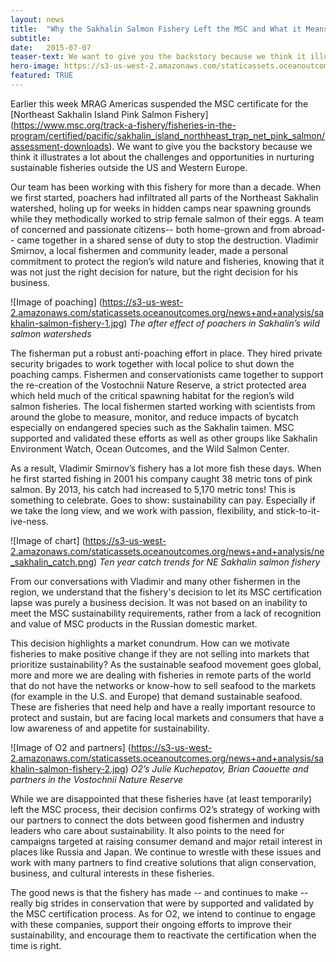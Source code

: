 ```yaml
---
layout: news
title:  "Why the Sakhalin Salmon Fishery Left the MSC and What it Means for Sustainable Fisheries"
subtitle: 
date:   2015-07-07
teaser-text: We want to give you the backstory because we think it illustrates a lot about the challenges and opportunities in nurturing sustainable fisheries outside the US and Western Europe.
hero-image: https://s3-us-west-2.amazonaws.com/staticassets.oceanoutcomes.org/news+and+analysis/hero+images/sakhalin-salmon-fishery-hero.jpg
featured: TRUE
---
```


Earlier this week MRAG Americas suspended the MSC certificate for the [Northeast Sakhalin Island Pink Salmon Fishery] (https://www.msc.org/track-a-fishery/fisheries-in-the-program/certified/pacific/sakhalin_island_northheast_trap_net_pink_salmon/assessment-downloads). We want to give you the backstory because we think it illustrates a lot about the challenges and opportunities in nurturing sustainable fisheries outside the US and Western Europe.

Our team has been working with this fishery for more than a decade. When we first started, poachers had infiltrated all parts of the Northeast Sakhalin watershed, holing up for weeks in hidden camps near spawning grounds while they methodically worked to strip female salmon of their eggs. A team of concerned and passionate citizens-- both home-grown and from abroad-- came together in a shared sense of duty to stop the destruction. Vladimir Smirnov, a local fishermen and community leader, made a personal commitment to protect the region’s wild nature and fisheries, knowing that it was not just the right decision for nature, but the right decision for his business.

![Image of poaching]
(https://s3-us-west-2.amazonaws.com/staticassets.oceanoutcomes.org/news+and+analysis/sakhalin-salmon-fishery-1.jpg)
*The after effect of poachers in Sakhalin’s wild salmon watersheds*

The fisherman put a robust anti-poaching effort in place. They hired private security brigades to work together with local police to shut down the poaching camps. Fishermen and conservationists came together to support the re-creation of the Vostochnii Nature Reserve, a strict protected area which held much of the critical spawning habitat for the region’s wild salmon fisheries. The local fishermen started working with scientists from around the globe to measure, monitor, and reduce impacts of bycatch especially on endangered species such as the Sakhalin taimen. MSC supported and validated these efforts as well as other groups like Sakhalin Environment Watch, Ocean Outcomes, and the Wild Salmon Center.

As a result, Vladimir Smirnov’s fishery has a lot more fish these days. When he first started fishing in 2001 his company caught 38 metric tons of pink salmon. By 2013, his catch had increased to 5,170 metric tons! This is something to celebrate. Goes to show: sustainability can pay. Especially if we take the long view, and we work with passion, flexibility, and stick-to-it-ive-ness.

![Image of chart]
(https://s3-us-west-2.amazonaws.com/staticassets.oceanoutcomes.org/news+and+analysis/ne_sakhalin_catch.png)
*Ten year catch trends for NE Sakhalin salmon fishery*

From our conversations with Vladimir and many other fishermen in the region, we understand that the fishery's decision to let its MSC certification lapse was purely a business decision. It was not based on an inability to meet the MSC sustainability requirements, rather from a lack of recognition and value of MSC products in the Russian domestic market.

This decision highlights a market conundrum. How can we motivate fisheries to make positive change if they are not selling into markets that prioritize sustainability?  As the sustainable seafood movement goes global, more and more we are dealing with fisheries in remote parts of the world that do not have the networks or know-how to sell seafood to the markets (for example in the U.S. and Europe) that demand sustainable seafood. These are fisheries that need help and have a really important resource to protect and sustain, but are facing local markets and consumers that have a low awareness of and appetite for sustainability.

![Image of O2 and partners]
(https://s3-us-west-2.amazonaws.com/staticassets.oceanoutcomes.org/news+and+analysis/sakhalin-salmon-fishery-2.jpg)
*O2’s Julie Kuchepatov, Brian Caouette and partners in the Vostochnii Nature Reserve*

While we are disappointed that these fisheries have (at least temporarily) left the MSC process, their decision confirms O2’s strategy of working with our partners to connect the dots between good fishermen and industry leaders who care about sustainability. It also points to the need for campaigns targeted at raising consumer demand and major retail interest in places like Russia and Japan. We continue to wrestle with these issues and work with many partners to find creative solutions that align conservation, business, and cultural interests in these fisheries.

The good news is that the fishery has made -- and continues to make -- really big strides in conservation that were by supported and validated by the MSC certification process. As for O2, we intend to continue to engage with these companies, support their ongoing efforts to improve their sustainability, and encourage them to reactivate the certification when the time is right.
